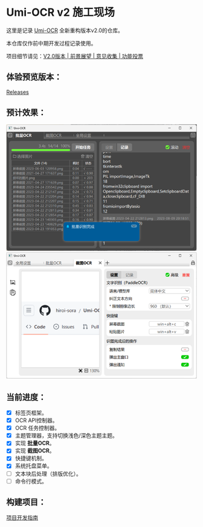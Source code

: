 # Umi-OCR v2 施工现场

这里是记录 [Umi-OCR](https://github.com/hiroi-sora/Umi-OCR) 全新重构版本v2.0的仓库。

本仓库仅作前中期开发过程记录使用。

项目细节请见：[V2.0版本 | 前景展望 | 意见收集 | 功能投票](https://github.com/hiroi-sora/Umi-OCR/issues/146)

## 体验预览版本：

[Releases](https://github.com/hiroi-sora/Umi-OCR_v2/releases)

## 预计效果：

![](docs/Preview1.png)
![](docs/Preview2.png)

## 当前进度：

- [x] 标签页框架。
- [x] OCR API控制器。
- [x] OCR 任务控制器。
- [x] 主题管理器，支持切换浅色/深色主题主题。
- [x] 实现 **批量OCR**。
- [x] 实现 **截图OCR**。
- [x] 快捷键机制。
- [x] 系统托盘菜单。
- [ ] 文本块后处理（排版优化）。
- [ ] 命令行模式。

## 构建项目：

[项目开发指南](docs/项目开发指南.md)